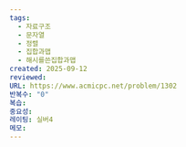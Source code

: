 ```yaml
---
tags:
  - 자료구조
  - 문자열
  - 정렬
  - 집합과맵
  - 해시를쓴집합과맵
created: 2025-09-12
reviewed:
URL: https://www.acmicpc.net/problem/1302
반복수: "0"
복습:
중요성:
레이팅: 실버4
메모:
---
```

